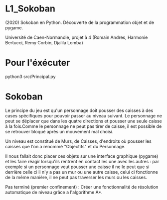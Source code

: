 # L1_Sokoban
(2020) Sokoban en Python. Découverte de la programmation objet et de pygame.

Université de Caen-Normandie, projet à 4 (Romain Andres, Harmonie Bertucci, Remy Corbin, Djalila Lomba)

# Pour l'éxécuter
python3 src/Principal.py

# Sokoban

Le principe du jeu est qu'un personnage doit pousser des caisses à des
cases spécifiques pour pouvoir passer au niveau suivant. Le personnage ne
peut se déplacer que dans les quatre directions et pousser une seule caisse à
la fois.Comme le personnage ne peut pas tirer de caisse, il est possible de se
retrouver bloqué après un mouvement mal choisi.

Un niveau est constitué de Murs, de Caisses, d'endroits où pousser les
caisses que l'on a renommé "Objectifs" et du Personnage.

Il nous fallait donc placer ces objets sur une interface graphique (pygame)
et les faire réagir lorsqu'ils rentrent en contact les une avec les autres : par
exemple si un personnage veut pousser une caisse il ne le peut que si derrière
celle ci il n'y a pas un mur ou une autre caisse, celui ci fonctionne de la même
manière, il ne peut pas traverser les murs ou les caisses.

Pas terminé (premier confinement) : Créer une fonctionnalité de résolution automatique de
niveau grâce a l'algorithme A*.
